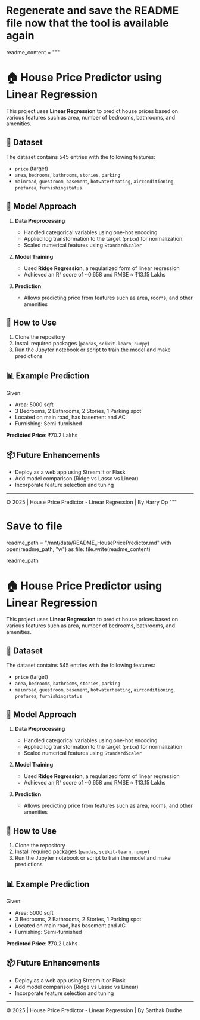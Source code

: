 # Regenerate and save the README file now that the tool is available again
readme_content = """
# 🏠 House Price Predictor using Linear Regression

This project uses **Linear Regression** to predict house prices based on various features such as area, number of bedrooms, bathrooms, and amenities.

## 📂 Dataset
The dataset contains 545 entries with the following features:
- `price` (target)
- `area`, `bedrooms`, `bathrooms`, `stories`, `parking`
- `mainroad`, `guestroom`, `basement`, `hotwaterheating`, `airconditioning`, `prefarea`, `furnishingstatus`

## 🧠 Model Approach

1. **Data Preprocessing**
    - Handled categorical variables using one-hot encoding
    - Applied log transformation to the target (`price`) for normalization
    - Scaled numerical features using `StandardScaler`

2. **Model Training**
    - Used **Ridge Regression**, a regularized form of linear regression
    - Achieved an R² score of ~0.658 and RMSE ≈ ₹13.15 Lakhs

3. **Prediction**
    - Allows predicting price from features such as area, rooms, and other amenities

## 🚀 How to Use

1. Clone the repository
2. Install required packages (`pandas`, `scikit-learn`, `numpy`)
3. Run the Jupyter notebook or script to train the model and make predictions

## 📊 Example Prediction
Given:
- Area: 5000 sqft
- 3 Bedrooms, 2 Bathrooms, 2 Stories, 1 Parking spot
- Located on main road, has basement and AC
- Furnishing: Semi-furnished

**Predicted Price**: ₹70.2 Lakhs

## 📦 Future Enhancements
- Deploy as a web app using Streamlit or Flask
- Add model comparison (Ridge vs Lasso vs Linear)
- Incorporate feature selection and tuning

---

© 2025 | House Price Predictor - Linear Regression | By Harry Op
"""

# Save to file
readme_path = "/mnt/data/README_HousePricePredictor.md"
with open(readme_path, "w") as file:
    file.write(readme_content)

readme_path







# 🏠 House Price Predictor using Linear Regression

This project uses **Linear Regression** to predict house prices based on various features such as area, number of bedrooms, bathrooms, and amenities.

## 📂 Dataset
The dataset contains 545 entries with the following features:
- `price` (target)
- `area`, `bedrooms`, `bathrooms`, `stories`, `parking`
- `mainroad`, `guestroom`, `basement`, `hotwaterheating`, `airconditioning`, `prefarea`, `furnishingstatus`

## 🧠 Model Approach

1. **Data Preprocessing**
    - Handled categorical variables using one-hot encoding
    - Applied log transformation to the target (`price`) for normalization
    - Scaled numerical features using `StandardScaler`

2. **Model Training**
    - Used **Ridge Regression**, a regularized form of linear regression
    - Achieved an R² score of ~0.658 and RMSE ≈ ₹13.15 Lakhs

3. **Prediction**
    - Allows predicting price from features such as area, rooms, and other amenities

## 🚀 How to Use

1. Clone the repository
2. Install required packages (`pandas`, `scikit-learn`, `numpy`)
3. Run the Jupyter notebook or script to train the model and make predictions

## 📊 Example Prediction
Given:
- Area: 5000 sqft
- 3 Bedrooms, 2 Bathrooms, 2 Stories, 1 Parking spot
- Located on main road, has basement and AC
- Furnishing: Semi-furnished

**Predicted Price**: ₹70.2 Lakhs

## 📦 Future Enhancements
- Deploy as a web app using Streamlit or Flask
- Add model comparison (Ridge vs Lasso vs Linear)
- Incorporate feature selection and tuning

---

© 2025 | House Price Predictor - Linear Regression | By Sarthak Dudhe
